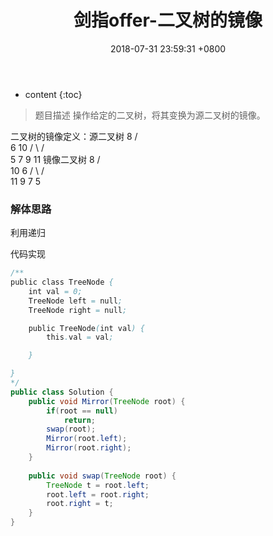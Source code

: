 ﻿---
layout: post
title:  "剑指offer-二叉树的镜像"
date:   2018-07-31 23:59:31 +0800
categories: 剑指offer 
tags: 二叉树
---

* content
{:toc}

> 题目描述
操作给定的二叉树，将其变换为源二叉树的镜像。

二叉树的镜像定义：源二叉树 
    	    8
    	   /  \
    	  6   10
    	 / \  / \
    	5  7 9 11
    	镜像二叉树
    	    8
    	   /  \
    	  10   6
    	 / \  / \
    	11 9 7  5

### 解体思路
 利用递归

代码实现
```java
/**
public class TreeNode {
    int val = 0;
    TreeNode left = null;
    TreeNode right = null;

    public TreeNode(int val) {
        this.val = val;

    }

}
*/
public class Solution {
    public void Mirror(TreeNode root) {
        if(root == null)
            return;
        swap(root);
        Mirror(root.left);
        Mirror(root.right);
    }
    
    public void swap(TreeNode root) {
        TreeNode t = root.left;
        root.left = root.right;
        root.right = t;
    }
}
```



